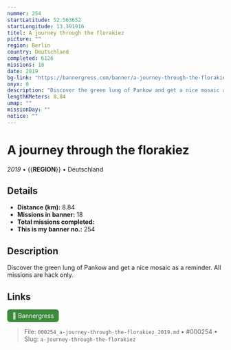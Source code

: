 ```yaml
---
nummer: 254
startLatitude: 52.563652
startLongitude: 13.391916
titel: A journey through the florakiez
picture: ""
region: Berlin
country: Deutschland
completed: 6126
missions: 18
date: 2019
bg-link: "https://bannergress.com/banner/a-journey-through-the-florakiez-ac90"
onyx: 0
description: "Discover the green lung of Pankow and get a nice mosaic as a reminder. All missions are hack only."
lengthKMeters: 8,84
umap: ""
missionDay: ""
notice: ""
---
```

# A journey through the florakiez

*2019* • {{__REGION__}} • Deutschland





## Details
- **Distance (km):** 8.84
- **Missions in banner:** 18
- **Total missions completed:** 
- **This is my banner no.:** 254



## Description
Discover the green lung of Pankow and get a nice mosaic as a reminder. All missions are hack only.



## Links
<a href="https://bannergress.com/banner/a-journey-through-the-florakiez-ac90" target="_blank" style="display:inline-block;margin-right:8px;padding:6px 12px;background:#3c8b3c;color:#fff;text-decoration:none;border-radius:6px;">🔗 Bannergress</a>



> File: `000254_a-journey-through-the-florakiez_2019.md` • #000254 • Slug: `a-journey-through-the-florakiez`

